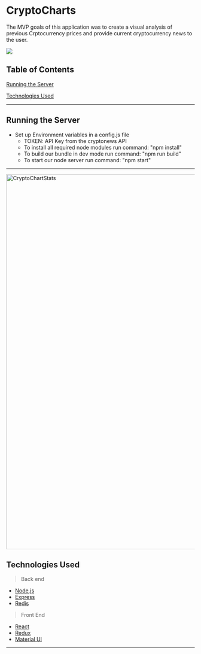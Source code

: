 # CryptoCharts

The MVP goals of this application was to create a visual analysis of previous Crptocurrency prices and provide current cryptocurrency news to the user.

![](READMEGIF/cryptoCharts.gif)


## Table of Contents
[Running the Server](#running-the-server)

[Technologies Used](#technologies-used)

---



## Running the Server
- Set up Environment variables in a config.js file
  - TOKEN: API Key from the cryptonews API
  - To install all required node modules run command: "npm install"
  - To build our bundle in dev mode run command: "npm run build"
  - To start our node server run command: "npm start"
---
<img width="1003" alt="CryptoChartStats" src="https://user-images.githubusercontent.com/64051221/130540536-0ab5135f-9011-4b37-bbc6-79adeec19d1a.png">

## Technologies Used
> Back end
- [Node.js](https://nodejs.org/en/)
- [Express](http://expressjs.com/)
- [Redis](https://redis.io/)

> Front End
- [React](https://reactjs.org/)
- [Redux](https://react-redux.js.org/)
- [Material UI](https://material-ui.com/)
---
